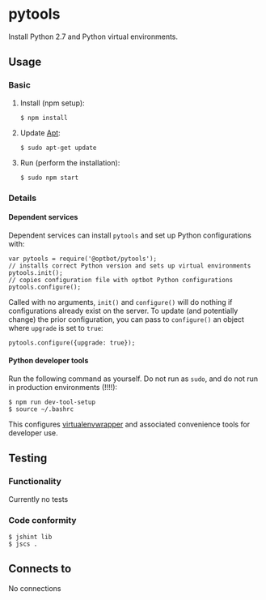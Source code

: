 pytools
===
Install Python 2.7 and Python virtual environments.

Usage
---
### Basic
1.  Install (npm setup):
    
        $ npm install

3.  Update [Apt](https://wiki.debian.org/Apt):

        $ sudo apt-get update

4.  Run (perform the installation):

        $ sudo npm start
       
### Details

#### Dependent services
Dependent services can install `pytools` and set up Python configurations with:

    var pytools = require('@optbot/pytools');
    // installs correct Python version and sets up virtual environments
    pytools.init();
    // copies configuration file with optbot Python configurations
    pytools.configure();

Called with no arguments, `init()` and `configure()` will do nothing if
configurations already exist on the server. To update (and potentially change)
the prior configuration, you can pass to `configure()` an object where `upgrade`
is set to `true`:

    pytools.configure({upgrade: true});

#### Python developer tools

Run the following command as yourself. Do not run as `sudo`, and do
not run in production environments (!!!!):

    $ npm run dev-tool-setup
    $ source ~/.bashrc

This configures [virtualenvwrapper](http://docs.python-guide.org/en/latest/dev/virtualenvs/) and
associated convenience tools for developer use.

Testing
---
### Functionality
Currently no tests

### Code conformity
    $ jshint lib
    $ jscs .

Connects to
---
No connections
